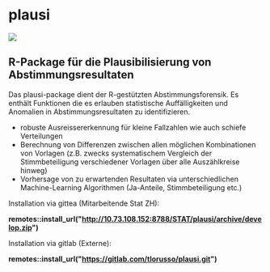 
# plausi

![](https://opendata.swiss/content/uploads/2016/02/kt_zh.png)

## R-Package für die Plausibilisierung von Abstimmungsresultaten

Das plausi-package dient der R-gestützten Abstimmungsforensik. Es enthält Funktionen die es erlauben statistische Auffälligkeiten und Anomalien in Abstimmungsresultaten zu identifizieren. 

- robuste Ausreissererkennung für kleine Fallzahlen wie auch schiefe Verteilungen
- Berechnung von Differenzen zwischen allen möglichen Kombinationen von Vorlagen (z.B. zwecks systematischem Vergleich der Stimmbeteiligung verschiedener Vorlagen über alle Auszählkreise hinweg)
- Vorhersage von zu erwartenden Resultaten via unterschiedlichen Machine-Learning Algorithmen (Ja-Anteile, Stimmbeteiligung etc.)


Installation via gittea (Mitarbeitende Stat ZH):

__remotes::install_url("http://10.73.108.152:8788/STAT/plausi/archive/develop.zip")__

Installation via gitlab (Externe):

__remotes::install_url("https://gitlab.com/tlorusso/plausi.git")__
